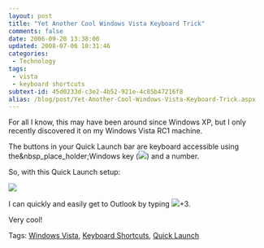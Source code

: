 ```yaml
---
layout: post
title: "Yet Another Cool Windows Vista Keyboard Trick"
comments: false
date: 2006-09-20 13:38:00
updated: 2008-07-06 10:31:46
categories:
 - Technology
tags:
 - vista
 - keyboard shortcuts
subtext-id: 45d0233d-c3e2-4b52-921e-4c85b47216f8
alias: /blog/post/Yet-Another-Cool-Windows-Vista-Keyboard-Trick.aspx
---
```



For all I know, this may have been around since Windows XP, but I only recently discovered it on my Windows Vista RC1 machine. 

The buttons in your Quick Launch bar are keyboard accessible using the&nbsp_place_holder;Windows key (![](/Files/YetAnotherCoolWindowsVistaKeyboardTrick_CD49/windowskey_thumb3.gif)) and a number. 

So, with this Quick Launch setup: 

![](/Files/YetAnotherCoolWindowsVistaKeyboardTrick_CD49/Capture6.jpg)

I can quickly and easily get to Outlook by typing ![](/Files/YetAnotherCoolWindowsVistaKeyboardTrick_CD49/windowskey_thumb3.gif)+3. 

Very cool! 

Tags: [Windows Vista](http://del.icio.us/popular/Windows+Vista), [Keyboard Shortcuts](http://del.icio.us/popular/Keyboard+Shortcuts), [Quick Launch](http://del.icio.us/popular/Quick+Launch)
